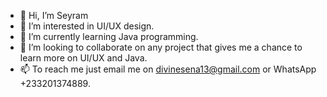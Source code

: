 - 👋 Hi, I’m Seyram
- 👀 I’m interested in UI/UX design.
- 🌱 I’m currently learning Java programming.
- 💞️ I’m looking to collaborate on any project that gives me a chance to learn more on UI/UX and Java.
- 📫 To reach me just email me on divinesena13@gmail.com or WhatsApp +233201374889.

<!---
Snydes2318/Snydes2318 is a ✨ special ✨ repository because its `README.md` (this file) appears on your GitHub profile.
You can click the Preview link to take a look at your changes.
--->
